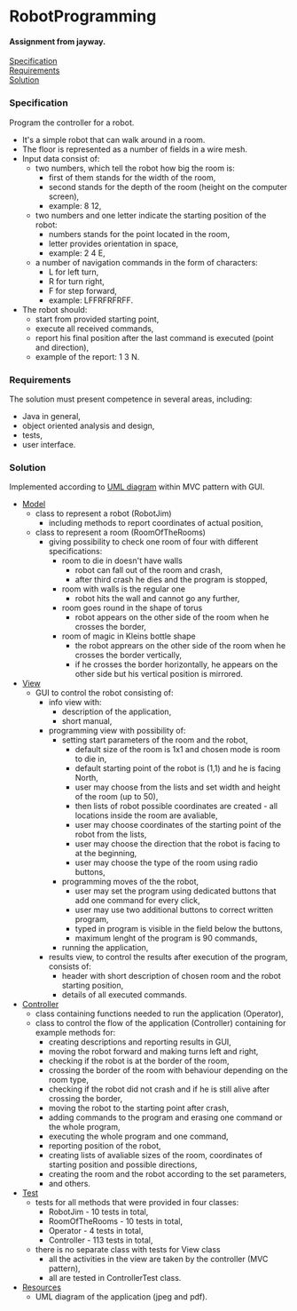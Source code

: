 # RobotProgramming
#### Assignment from jayway.

[ Specification ](#spec)  
[ Requirements ](#requir)  
[ Solution ](#sol)  

<a name="spec"></a>
### Specification
Program the controller for a robot. 
* It's a simple robot that can walk around in a room.
* The floor is represented as a number of fields in a wire mesh.
* Input data consist of:
  * two numbers, which tell the robot how big the room is:
    * first of them stands for the width of the room,
    * second stands for the depth of the room (height on the computer screen),
    * example: 8 12,
  * two numbers and one letter indicate the starting position of the robot:
    * numbers stands for the point located in the room,
    * letter provides orientation in space,
    * example: 2 4 E,
  * a number of navigation commands in the form of characters:
    * L for left turn,
    * R for turn right,
    * F for step forward,
    * example: LFFRFRFRFF.
* The robot should:
  * start from provided starting point,
  * execute all received commands,
  * report his final position after the last command is executed (point and direction),
  * example of the report: 1 3 N.

<a name="requir"></a>
### Requirements
The solution must present competence in several areas, including: 
  * Java in general,
  * object oriented analysis and design,
  * tests,
  * user interface.

<a name="sol"></a>
### Solution
Implemented according to 
[UML diagram](https://github.com/ac189223/SDA_03_IndividualProject/blob/ChangesAreComing/src/main/resources/IndividualProject_UML_miniature.png)
within MVC pattern with GUI.
* [Model](https://github.com/ac189223/RobotProgramming/tree/master/src/main/java/Model)
  * class to represent a robot (RobotJim)
    * including methods to report coordinates of actual position,
  * class to represent a room (RoomOfTheRooms)
    * giving possibility to check one room of four with different specifications:
      * room to die in doesn't have walls
        * robot can fall out of the room and crash, 
        * after third crash he dies and the program is stopped,
      * room with walls is the regular one
        * robot hits the wall and cannot go any further,
      * room goes round in the shape of torus
        * robot appears on the other side of the room when he crosses the border,
      * room of magic in Kleins bottle shape
        * the robot apprears on the other side of the room when he crosses the border vertically,
        * if he crosses the border horizontally, he appears on the other side but his vertical position is mirrored.
* [View](https://github.com/ac189223/RobotProgramming/tree/master/src/main/java/View)
  * GUI to control the robot consisting of:
    * info view with:
      * description of the application, 
      * short manual,
    * programming view with possibility of:
      * setting start parameters of the room and the robot,
        * default size of the room is 1x1 and chosen mode is room to die in, 
        * default starting point of the robot is (1,1) and he is facing North,
        * user may choose from the lists and set width and height of the room (up to 50),
        * then lists of robot possible coordinates are created - all locations inside the room are avaliable,
        * user may choose coordinates of the starting point of the robot from the lists,
        * user may choose the direction that the robot is facing to at the beginning,
        * user may choose the type of the room using radio buttons,
      * programming moves of the the robot,
        * user may set the program using dedicated buttons that add one command for every click,
        * user may use two additional buttons to correct written program,
        * typed in program is visible in the field below the buttons,
        * maximum lenght of the program is 90 commands,
      * running the application,
    * results view, to control the results after execution of the program, consists of:
      * header with short description of chosen room and the robot starting position,
      * details of all executed commands.
* [Controller](https://github.com/ac189223/RobotProgramming/tree/master/src/main/java/Controller)
  * class containing functions needed to run the application  (Operator),
  * class to control the flow of the application (Controller) containing for example methods for:
    * creating descriptions and reporting results in GUI,
    * moving the robot forward and making turns left and right,
    * checking if the robot is at the border of the room,
    * crossing the border of the room with behaviour depending on the room type,
    * checking if the robot did not crash and if he is still alive after crossing the border,
    * moving the robot to the starting point after crash,
    * adding commands to the program and erasing one command or the whole program,
    * executing the whole program and one command,
    * reporting position of the robot,
    * creating lists of avaliable sizes of the room, coordinates of starting position and possible directions,
    * creating the room and the robot according to the set parameters,
    * and others.
* [Test](https://github.com/ac189223/RobotProgramming/tree/master/src/test/java)
  * tests for all methods that were provided in four classes:
    * RobotJim - 10 tests in total,
    * RoomOfTheRooms - 10 tests in total,
    * Operator - 4 tests in total,
    * Controller - 113 tests in total,
  * there is no separate class with tests for View class 
    * all the activities in the view are taken by the controller (MVC pattern),
    * all are tested in ControllerTest class.
* [Resources](https://github.com/ac189223/RobotProgramming/tree/master/src/main/resources)
  * UML diagram of the application (jpeg and pdf).
